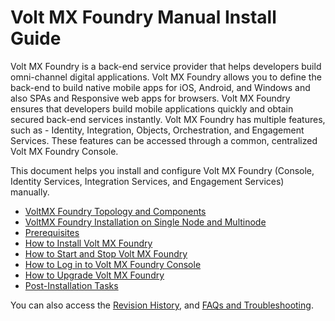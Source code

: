                             

Volt MX  Foundry Manual Install Guide
===================================

Volt MX  Foundry is a back-end service provider that helps developers build omni-channel digital applications. Volt MX Foundry allows you to define the back-end to build native mobile apps for iOS, Android, and Windows and also SPAs and Responsive web apps for browsers. Volt MX Foundry ensures that developers build mobile applications quickly and obtain secured back-end services instantly. Volt MX Foundry has multiple features, such as - Identity, Integration, Objects, Orchestration, and Engagement Services. These features can be accessed through a common, centralized Volt MX Foundry Console.

This document helps you install and configure Volt MX Foundry (Console, Identity Services, Integration Services, and Engagement Services) manually.

*   [VoltMX Foundry Topology and Components](Foundry_Architecture_and_Components.md)
*   [VoltMX Foundry Installation on Single Node and Multinode](MF_Single-Node_Multinode.md)
*   [Prerequisites](Prerequisites.md)
*   [How to Install Volt MX Foundry](Installing_VoltMX_Foundry_Components.md)
*   [How to Start and Stop Volt MX Foundry](Starting_VoltMX_Foundry_Console.md)
*   [How to Log in to Volt MX Foundry Console](Log_in_to_Foundry_Console.md)
*   [How to Upgrade Volt MX Foundry](Upgrading_VoltMX_Foundry_Manually.md)
*   [Post-Installation Tasks](Post-Installation_Tasks.md)

You can also access the [Revision History](voltmx_foundry_manual_install_guide.md), and [FAQs and Troubleshooting](Troubleshooting.md).
